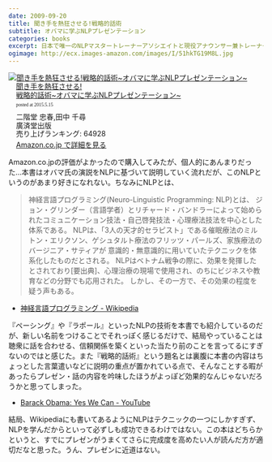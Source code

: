 ```yaml
---
date: 2009-09-20
title: 聞き手を熱狂させる!戦略的話術
subtitle: オバマに学ぶNLPプレゼンテーション
categories: books
excerpt: 日本で唯一のNLPマスタートレーナーアソシエイトと現役アナウンサー兼トレーナーが明かす7つの心理テクニック。会議、商談、プレゼン、就活、恋愛…どんな場面でも相手の心を鷲掴み。
ogimage: http://ecx.images-amazon.com/images/I/51hkTG19M8L.jpg
---
```


<div class="azlink-box"><div class="azlink-image" style="float:left"><a href="http://www.amazon.co.jp/exec/obidos/ASIN/4331513858/warikiru-22/" name="azlinklink" target="_blank"><img src="http://ecx.images-amazon.com/images/I/51hkTG19M8L._SL160_.jpg" alt="聞き手を熱狂させる!戦略的話術~オバマに学ぶNLPプレゼンテーション~" style="border:none" /></a></div><div class="azlink-info" style="float:left;margin-left:15px;line-height:120%"><div class="azlink-name" style="margin-bottom:10px;line-height:120%"><a href="http://www.amazon.co.jp/exec/obidos/ASIN/4331513858/warikiru-22/" name="azlinklink" target="_blank">聞き手を熱狂させる!<br>戦略的話術~オバマに学ぶNLPプレゼンテーション~</a><div class="azlink-powered-date" style="font-size:7pt;margin-top:5px;font-family:verdana;line-height:120%">posted at 2015.5.15</div></div><div class="azlink-detail">二階堂 忠春,田中 千尋<br />廣済堂出版<br />売り上げランキング: 64928<br /></div><div class="azlink-link" style="margin-top:5px"><a href="http://www.amazon.co.jp/exec/obidos/ASIN/4331513858/warikiru-22/" target="_blank">Amazon.co.jp で詳細を見る</a></div></div><div class="azlink-footer" style="clear:left"></div></div>

Amazon.co.jpの評価がよかったので購入してみたが、個人的にあんまりだった...本書はオバマ氏の演説をNLPに基づいて説明していく流れだが、このNLPというのがあまり好きになれない。ちなみにNLPとは、

> 神経言語プログラミング(Neuro-Linguistic Programming: NLP)とは、 ジョン・グリンダー（言語学者）とリチャード・バンドラーによって始められたコミュニケーション技法・自己啓発技法・心理療法技法を中心とした体系である。 NLPは、「3人の天才的セラピスト」である催眠療法のミルトン・エリクソン、ゲシュタルト療法のフリッツ・パールズ、家族療法のバージニア・サティアが 意識的・無意識的に用いていたテクニックを体系化したものだとされる。 NLPはベトナム戦争の際に、効果を発揮したとされており[要出典]、心理治療の現場で使用され、のちにビジネスや教育などの分野でも応用された。 しかし、その一方で、その効果の程度を疑う声もある。

+ [神経言語プログラミング - Wikipedia](http://ja.wikipedia.org/wiki/%E7%A5%9E%E7%B5%8C%E8%A8%80%E8%AA%9E%E3%83%97%E3%83%AD%E3%82%B0%E3%83%A9%E3%83%9F%E3%83%B3%E3%82%B0)

『ペーシング』や『ラポール』といったNLPの技術を本書でも紹介しているのだが、新しい名前をつけることでそれっぽく感じるだけで、結局やっていることは聴衆に話を合わせる、信頼関係を築くといった当たり前のことを言ってるにすぎないのではと感じた。また『戦略的話術』という題名とは裏腹に本書の内容はちょっとした言葉遣いなどに説明の重点が置かれている点で、そんなことする暇があったらプレゼン・話の内容を吟味したほうがよっぽど効果的なんじゃないだろうかと思ってしまった。

+ [Barack Obama: Yes We Can - YouTube](https://www.youtube.com/watch?v=Fe751kMBwms)

結局、Wikipediaにも書いてあるようにNLPはテクニックの一つにしかすぎず、NLPを学んだからといって必ずしも成功できるわけではない。この本はどちらかというと、すでにプレゼンがうまくてさらに完成度を高めたい人が読んだ方が適切だなと思った。うん、プレゼンに近道はない。
